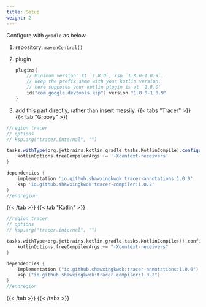 ```yaml
---
title: Setup
weight: 2
---
```


Configure with `gradle` as below.

1. repository:  `mavenCentral()`

2. plugin
    ```kotlin
    plugins{
        // Minimum version: kt `1.8.0`, ksp `1.8.0-1.0.9`.  
        // keep the prefix same with your kotlin version.
        // here supposes your kotlin plugin is at '1.8.0'
        id("com.google.devtools.ksp") version "1.8.0-1.0.9"
    }
    ```

3. add this part directly, rather than insert messily.
{{< tabs "Tracer" >}}
{{< tab "Groovy" >}}
```groovy
//region tracer
// options
// ksp.arg("tracer.internal", "")

tasks.withType(org.jetbrains.kotlin.gradle.tasks.KotlinCompile).configureEach {
    kotlinOptions.freeCompilerArgs += '-Xcontext-receivers'
}

dependencies {
    implementation 'io.github.shawxingkwok:tracer-annotations:1.0.0'
    ksp 'io.github.shawxingkwok:tracer-compiler:1.0.2'
}
//endregion 
```
{{< /tab >}}
{{< tab "Kotlin" >}}
```kotlin
//region tracer
// options
// ksp.arg("tracer.internal", "")

tasks.withType<org.jetbrains.kotlin.gradle.tasks.KotlinCompile>().configureEach {
    kotlinOptions.freeCompilerArgs += "-Xcontext-receivers"
}

dependencies {
    implementation ("io.github.shawxingkwok:tracer-annotations:1.0.0")
    ksp ("io.github.shawxingkwok:tracer-compiler:1.0.2")
}
//endregion 
```
{{< /tab >}}
{{< /tabs >}}